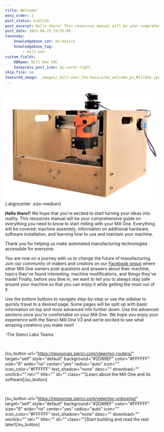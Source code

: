 ```yaml
---
title: Welcome!
menu_order: 1
post_status: publish
post_excerpt: Hello there! This resources manual will be your comprehensive guide on everything you need to know to start cutting with your Mill One including assembly, software, CNC use, and maintenance.
post_date: 2021-04-29 23:55:00
taxonomy:
    knowledgebase_cat: mo-basics
    knowledgebase_tag:
        - mill-one
custom_fields:
    KBName: Mill One CNC
    basepress_post_icon: bp-caret-right
skip_file: no
featured_image: _images/_mill-one/_the-basics/mo_welcome_p1_MillOne.jpg
---
```


![](/_images/_mill-one/_the-basics/mo_welcome_p1_MillOne.jpg){.aligncenter .size-medium}

**Hello there!!** We hope that you're excited to start turning your ideas into reality. This resources manual will be your comprehensive guide on everything you need to know to start milling with your Mill One. Everything will be covered: machine assembly, information on additional hardware, software installation, and learning how to use and maintain your machine.

Thank you for helping us make automated manufacturing technologies accessible for everyone.

You are now on a journey with us to change the future of manufacturing. Join our community of makers and creators on our <a href="https://www.facebook.com/groups/mill.one/" target="_blank" rel="noopener">Facebook group</a> where other Mill One owners post questions and answers about their machine, topics they've found interesting, machine modifications, and things they've made! Finally, before you dive in, we want to tell you to always stay safe around your machine so that you can enjoy it while getting the most out of it.

Use the bottom buttons to navigate step-by-step or use the sidebar to quickly travel to a desired page. Some pages will be split up with basic information on top and more advanced info further down. Use the advanced sections once you're comfortable on your Mill One. We hope you enjoy your experience with the Sienci Mill One V3 and we’re excited to see what amazing creations you make next!

-The Sienci Labs Teams

&nbsp;

[su_button url="https://resources.sienci.com/view/mo-routers/" target="self" style="default" background="#2D89EF" color="#FFFFFF" size="8" wide="no" center="yes" radius="auto" icon="" icon_color="#FFFFFF" text_shadow="none" desc="" download="" onclick="" rel="" title="" id="" class=""]Learn about the Mill One and its software[/su_button]

&nbsp;

[su_button url="https://resources.sienci.com/view/mo-unboxing/" target="self" style="default" background="#2D89EF" color="#FFFFFF" size="8" wide="no" center="yes" radius="auto" icon="" icon_color="#FFFFFF" text_shadow="none" desc="" download="" onclick="" rel="" title="" id="" class=""]Start building and read the rest later![/su_button]
